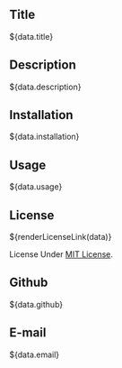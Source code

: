   ## Title
  ${data.title}

  ## Description
  ${data.description}

  ## Installation
  ${data.installation}

  ## Usage
  ${data.usage}

  ## License
  ${renderLicenseLink(data)}

  License Under [MIT License](License).

  ## Github
  ${data.github}

  ## E-mail
  ${data.email}